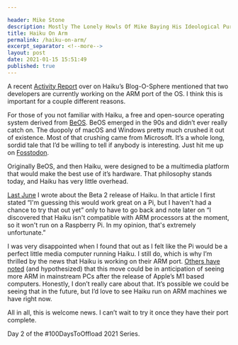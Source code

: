 ```yaml
---

header: Mike Stone
description: Mostly The Lonely Howls Of Mike Baying His Ideological Purity At The Moon
title: Haiku On Arm
permalink: /haiku-on-arm/
excerpt_separator: <!--more-->
layout: post
date: 2021-01-15 15:51:49
published: true
---
```


A recent [Activity Report](https://www.haiku-os.org/blog/pulkomandy/2020-12-22-haiku_activity_report_november_december_2020/) over on Haiku’s Blog-O-Sphere mentioned that two developers are currently working on the ARM port of the OS. I think this is important for a couple different reasons.

<!--more-->

For those of you not familiar with Haiku, a free and open-source operating system derived from [BeOS](https://en.wikipedia.org/wiki/BeOS). BeOS emerged in the 90s and didn’t ever really catch on. The duopoly of macOS and Windows pretty much crushed it out of existence. Most of that crushing came from Microsoft. It’s a whole long, sordid tale that I’d be willing to tell if anybody is interesting. Just hit me up on [Fosstodon](https://fosstodon.org/@mike). 

Originally BeOS, and then Haiku, were designed to be a multimedia platform that would make the best use of it’s hardware. That philosophy stands today, and Haiku has very little overhead.

[Last June](https://mikestone.me/haiku-beta2-released) I wrote about the Beta 2 release of Haiku. In that article I first stated “I'm guessing this would work great on a Pi, but I haven't had a chance to try that out yet” only to have to go back and note later on “I discovered that Haiku isn't compatible with ARM processors at the moment, so it won't run on a Raspberry Pi. In my opinion, that's extremely unfortunate.”

I was very disappointed when I found that out as I felt like the Pi would be a perfect little media computer running Haiku. I still do, which is why I’m thrilled by the news that Haiku is working on their ARM port. [Others have noted](https://www.osnews.com/story/132806/haiku-makes-progress-on-arm-port-2/) (and hypothesized) that this move could be in anticipation of seeing more ARM in mainstream PCs after the release of Apple’s M1 based computers. Honestly, I don’t really care about that. It’s possible we could be seeing that in the future, but I’d love to see Haiku run on ARM machines we have right now.

All in all, this is welcome news. I can’t wait to try it once they have their port complete.

Day 2 of the #100DaysToOffload 2021 Series.